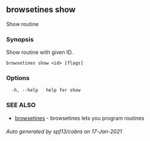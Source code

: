 ## browsetines show

Show routine

### Synopsis

Show routine with given ID.

```
browsetines show <id> [flags]
```

### Options

```
  -h, --help   help for show
```

### SEE ALSO

* [browsetines](browsetines.md)	 - browsetines lets you program routines

###### Auto generated by spf13/cobra on 17-Jan-2021

